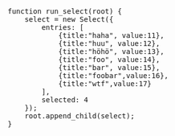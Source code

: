 <pre class='javascript prettyprint source'>
    function run_select(root) {
        select = new Select({
            entries: [
                {title:"haha", value:11},
                {title:"huu", value:12},
                {title:"h&ouml;h&ouml;", value:13},
                {title:"foo", value:14},
                {title:"bar", value:15},
                {title:"foobar",value:16},
                {title:"wtf",value:17}
            ],
            selected: 4
        });
        root.append_child(select);
    }
</pre>
<pre class='css prettyprint source'>
</pre>
<script> prepare_example(); </script>
